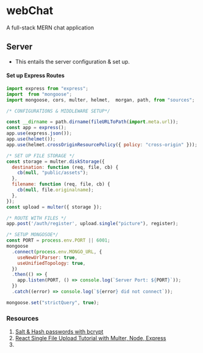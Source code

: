 # webChat
A full-stack MERN chat application

## Server 
- This entails the server configuration & set up.
#### Set up Express Routes

```javascript
import express from "express";
import  from "mongoose";
import mongoose, cors, multer, helmet,  morgan, path, from "sources";

/* CONFIGURATIONS & MIDDLEWARE SETUP*/

const __dirname = path.dirname(fileURLToPath(import.meta.url));
const app = express();
app.use(express.json());
app.use(helmet());
app.use(helmet.crossOriginResourcePolicy({ policy: "cross-origin" }));

/* SET UP FILE STORAGE */
const storage = multer.diskStorage({
  destination: function (req, file, cb) {
    cb(null, "public/assets");
  },
  filename: function (req, file, cb) {
    cb(null, file.originalname);
  },
});
const upload = multer({ storage });

/* ROUTE WITH FILES */
app.post('/auth/register', upload.single("picture"), register);

/* SETUP MONGOSOE*/
const PORT = process.env.PORT || 6001;
mongoose
  .connect(process.env.MONGO_URL, {
    useNewUrlParser: true,
    useUnifiedTopology: true,
  })
  .then(() => {
    app.listen(PORT, () => console.log(`Server Port: ${PORT}`));
  })
  .catch((error) => console.log(`${error} did not connect`));

mongoose.set("strictQuery", true);

```

### Resources
1. [Salt & Hash passwords with bcrypt](https://heynode.com/blog/2020-04/salt-and-hash-passwords-bcrypt/)
2. [React Single File Upload Tutorial with Multer, Node, Express](https://www.positronx.io/react-file-upload-tutorial-with-node-express-and-multer/)
3. 
